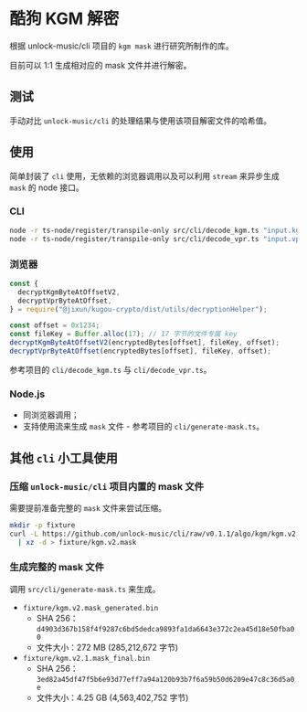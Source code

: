 # 酷狗 KGM 解密

根据 unlock-music/cli 项目的 `kgm mask` 进行研究所制作的库。

目前可以 1:1 生成相对应的 mask 文件并进行解密。

## 测试

手动对比 `unlock-music/cli` 的处理结果与使用该项目解密文件的哈希值。

## 使用

简单封装了 `cli` 使用，无依赖的浏览器调用以及可以利用 `stream` 来异步生成 `mask` 的
node 接口。

### CLI

```sh
node -r ts-node/register/transpile-only src/cli/decode_kgm.ts "input.kgm" "output.flac"
node -r ts-node/register/transpile-only src/cli/decode_vpr.ts "input.vpr" "output.flac"
```

### 浏览器

```js
const {
  decryptKgmByteAtOffsetV2,
  decryptVprByteAtOffset,
} = require("@jixun/kugou-crypto/dist/utils/decryptionHelper");

const offset = 0x1234;
const fileKey = Buffer.alloc(17); // 17 字节的文件专属 key
decryptKgmByteAtOffsetV2(encryptedBytes[offset], fileKey, offset);
decryptVprByteAtOffset(encryptedBytes[offset], fileKey, offset);
```

参考项目的 `cli/decode_kgm.ts` 与 `cli/decode_vpr.ts`。

### Node.js

- 同浏览器调用；
- 支持使用流来生成 `mask` 文件 - 参考项目的 `cli/generate-mask.ts`。

## 其他 `cli` 小工具使用

### 压缩 `unlock-music/cli` 项目内置的 mask 文件

需要提前准备完整的 `mask` 文件来尝试压缩。

```sh
mkdir -p fixture
curl -L https://github.com/unlock-music/cli/raw/v0.1.1/algo/kgm/kgm.v2.mask \
  | xz -d > fixture/kgm.v2.mask
```

### 生成完整的 mask 文件

调用 `src/cli/generate-mask.ts` 来生成。

- `fixture/kgm.v2.mask_generated.bin`
  - SHA 256：`d4903d367b158f4f9287c6bd5dedca9893fa1da6643e372c2ea45d18e50fba00`
  - 文件大小：272 MB (285,212,672 字节)
- `fixture/kgm.v2.1.mask_final.bin`
  - SHA 256：`3ed82a45df47f5b6e93d77eff7a94a120b93b7f6a59b50d6209e47c8c36d5a0e`
  - 文件大小：4.25 GB (4,563,402,752 字节)
